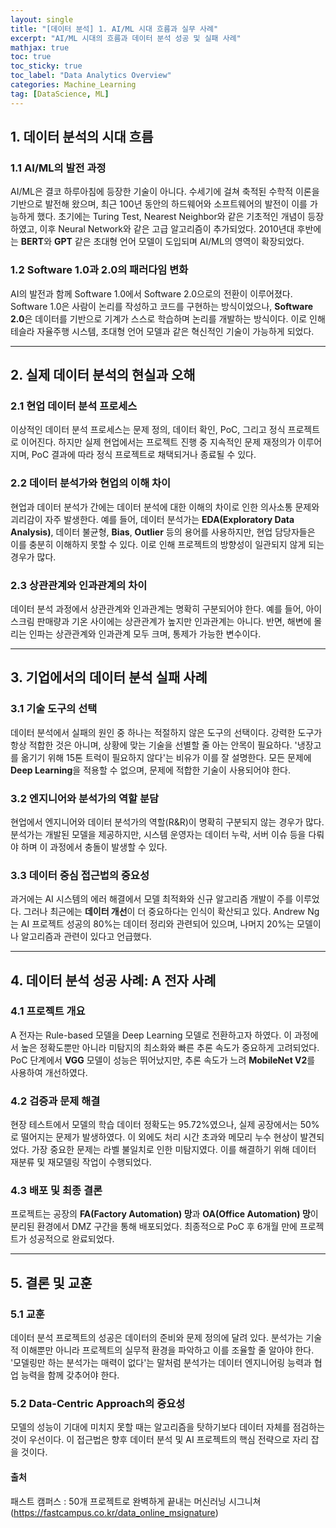 ```yaml
---
layout: single
title: "[데이터 분석] 1. AI/ML 시대 흐름과 실무 사례"
excerpt: "AI/ML 시대의 흐름과 데이터 분석 성공 및 실패 사례"
mathjax: true
toc: true
toc_sticky: true
toc_label: "Data Analytics Overview"
categories: Machine_Learning
tag: [DataScience, ML]
---
```


## 1. 데이터 분석의 시대 흐름

### 1.1 AI/ML의 발전 과정
AI/ML은 결코 하루아침에 등장한 기술이 아니다. 수세기에 걸쳐 축적된 수학적 이론을 기반으로 발전해 왔으며, 최근 100년 동안의 하드웨어와 소프트웨어의 발전이 이를 가능하게 했다. 초기에는 Turing Test, Nearest Neighbor와 같은 기초적인 개념이 등장하였고, 이후 Neural Network와 같은 고급 알고리즘이 추가되었다. 2010년대 후반에는 **BERT**와 **GPT** 같은 초대형 언어 모델이 도입되며 AI/ML의 영역이 확장되었다.

### 1.2 Software 1.0과 2.0의 패러다임 변화
AI의 발전과 함께 Software 1.0에서 Software 2.0으로의 전환이 이루어졌다. Software 1.0은 사람이 논리를 작성하고 코드를 구현하는 방식이었으나, **Software 2.0**은 데이터를 기반으로 기계가 스스로 학습하며 논리를 개발하는 방식이다. 이로 인해 테슬라 자율주행 시스템, 초대형 언어 모델과 같은 혁신적인 기술이 가능하게 되었다.

---

## 2. 실제 데이터 분석의 현실과 오해

### 2.1 현업 데이터 분석 프로세스
이상적인 데이터 분석 프로세스는 문제 정의, 데이터 확인, PoC, 그리고 정식 프로젝트로 이어진다. 하지만 실제 현업에서는 프로젝트 진행 중 지속적인 문제 재정의가 이루어지며, PoC 결과에 따라 정식 프로젝트로 채택되거나 종료될 수 있다.

### 2.2 데이터 분석가와 현업의 이해 차이
현업과 데이터 분석가 간에는 데이터 분석에 대한 이해의 차이로 인한 의사소통 문제와 괴리감이 자주 발생한다. 예를 들어, 데이터 분석가는 **EDA(Exploratory Data Analysis)**, 데이터 불균형, **Bias**, **Outlier** 등의 용어를 사용하지만, 현업 담당자들은 이를 충분히 이해하지 못할 수 있다. 이로 인해 프로젝트의 방향성이 일관되지 않게 되는 경우가 많다.

### 2.3 상관관계와 인과관계의 차이
데이터 분석 과정에서 상관관계와 인과관계는 명확히 구분되어야 한다. 예를 들어, 아이스크림 판매량과 기온 사이에는 상관관계가 높지만 인과관계는 아니다. 반면, 해변에 몰리는 인파는 상관관계와 인과관계 모두 크며, 통제가 가능한 변수이다.

---

## 3. 기업에서의 데이터 분석 실패 사례

### 3.1 기술 도구의 선택
데이터 분석에서 실패의 원인 중 하나는 적절하지 않은 도구의 선택이다. 강력한 도구가 항상 적합한 것은 아니며, 상황에 맞는 기술을 선별할 줄 아는 안목이 필요하다. '냉장고를 옮기기 위해 15톤 트럭이 필요하지 않다'는 비유가 이를 잘 설명한다. 모든 문제에 **Deep Learning**을 적용할 수 없으며, 문제에 적합한 기술이 사용되어야 한다.

### 3.2 엔지니어와 분석가의 역할 분담
현업에서 엔지니어와 데이터 분석가의 역할(R&R)이 명확히 구분되지 않는 경우가 많다. 분석가는 개발된 모델을 제공하지만, 시스템 운영자는 데이터 누락, 서버 이슈 등을 다뤄야 하며 이 과정에서 충돌이 발생할 수 있다.

### 3.3 데이터 중심 접근법의 중요성
과거에는 AI 시스템의 에러 해결에서 모델 최적화와 신규 알고리즘 개발이 주를 이루었다. 그러나 최근에는 **데이터 개선**이 더 중요하다는 인식이 확산되고 있다. Andrew Ng는 AI 프로젝트 성공의 80%는 데이터 정리와 관련되어 있으며, 나머지 20%는 모델이나 알고리즘과 관련이 있다고 언급했다.

---

## 4. 데이터 분석 성공 사례: A 전자 사례

### 4.1 프로젝트 개요
A 전자는 Rule-based 모델을 Deep Learning 모델로 전환하고자 하였다. 이 과정에서 높은 정확도뿐만 아니라 미탐지의 최소화와 빠른 추론 속도가 중요하게 고려되었다. PoC 단계에서 **VGG** 모델이 성능은 뛰어났지만, 추론 속도가 느려 **MobileNet V2**를 사용하여 개선하였다.

### 4.2 검증과 문제 해결
현장 테스트에서 모델의 학습 데이터 정확도는 95.72%였으나, 실제 공장에서는 50%로 떨어지는 문제가 발생하였다. 이 외에도 처리 시간 초과와 메모리 누수 현상이 발견되었다. 가장 중요한 문제는 라벨 불일치로 인한 미탐지였다. 이를 해결하기 위해 데이터 재분류 및 재모델링 작업이 수행되었다.

### 4.3 배포 및 최종 결론
프로젝트는 공장의 **FA(Factory Automation) 망**과 **OA(Office Automation) 망**이 분리된 환경에서 DMZ 구간을 통해 배포되었다. 최종적으로 PoC 후 6개월 만에 프로젝트가 성공적으로 완료되었다.

---

## 5. 결론 및 교훈

### 5.1 교훈
데이터 분석 프로젝트의 성공은 데이터의 준비와 문제 정의에 달려 있다. 분석가는 기술적 이해뿐만 아니라 프로젝트의 실무적 환경을 파악하고 이를 조율할 줄 알아야 한다. '모델링만 하는 분석가는 매력이 없다'는 말처럼 분석가는 데이터 엔지니어링 능력과 협업 능력을 함께 갖추어야 한다.

### 5.2 Data-Centric Approach의 중요성
모델의 성능이 기대에 미치지 못할 때는 알고리즘을 탓하기보다 데이터 자체를 점검하는 것이 우선이다. 이 접근법은 향후 데이터 분석 및 AI 프로젝트의 핵심 전략으로 자리 잡을 것이다.


#### 출처
패스트 캠퍼스 : 50개 프로젝트로 완벽하게 끝내는 머신러닝 시그니쳐 (https://fastcampus.co.kr/data_online_msignature)